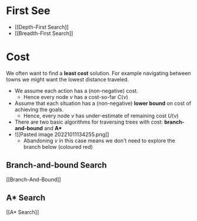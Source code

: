 # First See
- [[Depth-First Search]]
- [[Breadth-First Search]]

# Cost
We often want to find a **least cost** solution. For example navigating between towns we might want the lowest distance traveled.
- We assume each action has a (non-negative) cost.
	-  Hence every node $\nu$ has a cost-so-far $C(\nu)$
- Assume that each situation has a (non-negative) **lower bound** on cost of achieving the goals.
	- Hence, every node $\nu$ has under-estimate of remaining cost $U(\nu)$
- There are two basic algorithms for traversing trees with cost: **branch-and-bound** and __A*__
- ![[Pasted image 20221011134255.png]]
	- Abandoning $\nu$ in this case means we don't need to explore the branch below (coloured red)

## Branch-and-bound Search
[[Branch-And-Bound]]

## A* Search
[[A* Search]]